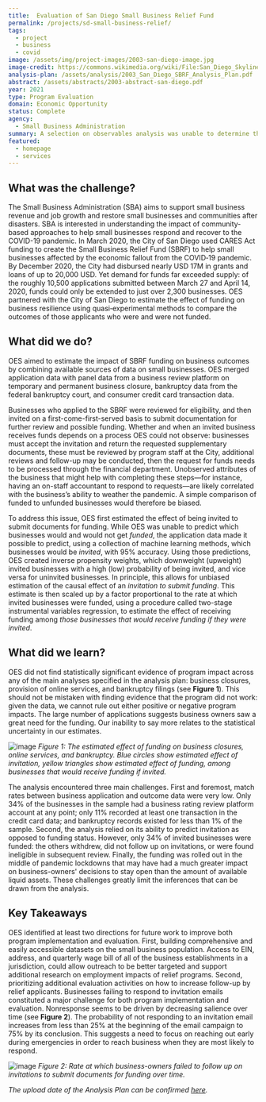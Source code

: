 ```yaml
---
title:  Evaluation of San Diego Small Business Relief Fund
permalink: /projects/sd-small-business-relief/
tags: 
  - project  
  - business
  - covid
image: /assets/img/project-images/2003-san-diego-image.jpg
image-credit: https://commons.wikimedia.org/wiki/File:San_Diego_Skyline_at_Dawn.jpg
analysis-plan: /assets/analysis/2003_San_Diego_SBRF_Analysis_Plan.pdf
abstract: /assets/abstracts/2003-abstract-san-diego.pdf
year: 2021
type: Program Evaluation
domain: Economic Opportunity
status: Complete
agency: 
  - Small Business Administration
summary: A selection on observables analysis was unable to determine the effect of funding for small businesses on business outcomes during the pandemic.
featured: 
  - homepage
  - services
---
```

## What was the challenge? 
The Small Business Administration (SBA) aims to support small business revenue and job growth and restore small businesses and communities after disasters. SBA is interested in understanding the impact of community-based approaches to help small businesses respond and recover to the COVID-19 pandemic. In March 2020, the City of San Diego used CARES Act funding to create the Small Business Relief Fund (SBRF) to help small businesses affected by the economic fallout from the COVID‐19 pandemic. By December 2020, the City had disbursed nearly USD 17M in grants and loans of up to 20,000 USD. Yet demand for funds far exceeded supply: of the roughly 10,500 applications submitted between March 27 and April 14, 2020, funds could only be extended to just over 2,300 businesses. OES partnered with the City of San Diego to estimate the effect of funding on business resilience using quasi‐experimental methods to compare the outcomes of those applicants who were and were not funded. 

## What did we do? 
OES aimed to estimate the impact of SBRF funding on business outcomes by combining available sources of data on small businesses. OES merged application data with panel data from a business review platform on temporary and permanent business closure, bankruptcy data from the federal bankruptcy court, and consumer credit card transaction data. 

Businesses who applied to the SBRF were reviewed for eligibility, and then invited on a first-come-first-served basis to submit documentation for further review and possible funding. Whether and when an invited business receives funds depends on a process OES could not observe: businesses must accept the invitation and return the requested supplementary documents, these must be reviewed by program staff at the City, additional reviews and follow-up may be conducted, then the request for funds needs to be processed through the financial department. Unobserved attributes of the business that might help with completing these steps—for instance, having an on-staff accountant to respond to requests—are likely correlated with the business’s ability to weather the pandemic. A simple comparison of funded to unfunded businesses would therefore be biased.

To address this issue, OES first estimated the effect of being invited to submit documents for funding. While OES was unable to predict which businesses would and would not get *funded*, the application data made it possible to predict, using a collection of machine learning methods, which businesses would be *invited*, with 95% accuracy. Using those predictions, OES created inverse propensity weights, which downweight (upweight) invited businesses with a high (low) probability of being invited, and vice versa for uninvited businesses. In principle, this allows for unbiased estimation of the causal effect of an *invitation to submit funding*. This estimate is then scaled up by a factor proportional to the rate at which invited businesses were funded, using a procedure called two-stage instrumental variables regression, to estimate the effect of receiving funding among *those businesses that would receive funding if they were invited*.  

## What did we learn? 
OES did not find statistically significant evidence of program impact across any of the main analyses specified in the analysis plan: business closures, provision of online services, and bankruptcy filings (see **Figure 1**). This should not be mistaken with finding evidence that the program did not work: given the data, we cannot rule out either positive or negative program impacts. The large number of applications suggests business owners saw a great need for the funding. Our inability to say more relates to the statistical uncertainty in our estimates. 

![image](https://oes.gsa.gov/assets/img/project-images/2003-graph-1.png)
*Figure 1:  The estimated effect of funding on business closures, online services, and bankruptcy. Blue circles show estimated effect of invitation, yellow triangles show estimated effect of funding, among businesses that would receive funding if invited.*

The analysis encountered three main challenges. First and foremost, match rates between business application and outcome data were very low. Only 34% of the businesses in the sample had a business rating review platform account at any point; only 11% recorded at least one transaction in the credit card data; and bankruptcy records existed for less than 1% of the sample. Second, the analysis relied on its ability to predict invitation as opposed to funding status. However, only 34% of invited businesses were funded: the others withdrew, did not follow up on invitations, or were found ineligible in subsequent review. Finally, the funding was rolled out in the middle of pandemic lockdowns that may have had a much greater impact on business-owners' decisions to stay open than the amount of available liquid assets. These challenges greatly limit the inferences that can be drawn from the analysis.

## Key Takeaways 
OES identified at least two directions for future work to improve both program implementation and evaluation. First, building comprehensive and easily accessible datasets on the small business population.  Access to EIN, address, and quarterly wage bill of all of the business establishments in a jurisdiction,  could allow outreach to be better targeted and support additional research on employment impacts of relief programs. Second, prioritizing additional evaluation activities on how to increase follow-up by relief applicants. Businesses failing to respond to invitation emails constituted a major challenge for both program implementation and evaluation. Nonresponse seems to be driven by decreasing salience over time (see **Figure 2**). The probability of not responding to an invitation email increases from less than 25% at the beginning of the email campaign to 75% by its conclusion. This suggests a need to focus on reaching out early during emergencies in order to reach business when they are most likely to respond.

![image](https://oes.gsa.gov/assets/img/project-images/2003-graph-2.png)
*Figure 2: Rate at which business-owners failed to follow up on invitations to submit documents for funding over time.*

*The upload date of the Analysis Plan can be confirmed <a href="https://github.com/gsa-oes/office-of-evaluation-sciences/commits/master/assets/analysis/2003_San_Diego_SBRF_Analysis_Plan.pdf">here</a>.*
